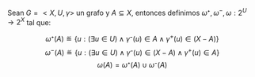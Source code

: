 Sean $G=<X,U,γ>$ un grafo y $A⊆X$, entonces definimos $ω⁺,ω^-,ω:2^U→2^X$ tal que: 

$$ω⁺(A)≝\{u:(∃u∈U)∧γ⁻(u)∈A∧γ^+(u)∈(X-A)\}$$
$$ω^-(A)≝\{u:(∃u∈U)∧γ⁻(u)∈(X-A)∧γ^+(u)∈A\}$$
$$ω(A) = ω⁺(A)∪ω⁻(A)$$